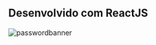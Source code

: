 ## Desenvolvido com ReactJS

![passwordbanner](https://user-images.githubusercontent.com/97764446/220472704-aab831f3-e886-4c91-ab80-4961a87cc753.png)
